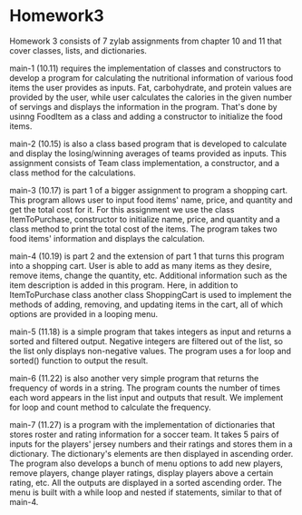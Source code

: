 # Homework3

Homework 3 consists of 7 zylab assignments from chapter 10 and 11 that cover classes, lists, and dictionaries. 

main-1 (10.11) requires the implementation of classes and constructors to develop a program for calculating the nutritional information of various food items the user provides as inputs. Fat, carbohydrate, and protein values are provided by the user, while user calculates the calories in the given number of servings and displays the information in the program. That's done by usinng FoodItem as a class and adding a constructor to initialize the food items. 

main-2 (10.15) is also a class based program that is developed to calculate and display the losing/winning averages of teams provided as inputs. This assignment consists of Team class implementation, a constructor, and a class method for the calculations.

main-3 (10.17) is part 1 of a bigger assignment to program a shopping cart. This program allows user to input food items' name, price, and quantity and get the total cost for it. For this assignment we use the class ItemToPurchase, constructor to initialize name, price, and quantity and a class method to print the total cost of the items. The program takes two food items' information and displays the calculation.

main-4 (10.19) is part 2 and the extension of part 1 that turns this program into a shopping cart. User is able to add as many items as they desire, remove items, change the quantity, etc. Additional information such as the item description is added in this program. Here, in addition to ItemToPurchase class another class ShoppingCart is used to implement the methods of adding, removing, and updating items in the cart, all of which options are provided in a looping menu. 

main-5 (11.18) is a simple program that takes integers as input and returns a sorted and filtered output. Negative integers are filtered out of the list, so the list only displays non-negative values. The program uses a for loop and sorted() function to output the result.

main-6 (11.22) is also another very simple program that returns the frequency of words in a string. The program counts the number of times each word appears in the list input and outputs that result. We implement for loop and count method to calculate the frequency.

main-7 (11.27) is a program with the implementation of dictionaries that stores roster and rating information for a soccer team. It takes 5 pairs of inputs for the players' jersey numbers and their ratings and stores them in a dictionary. The dictionary's elements are then displayed in ascending order. The program also develops a bunch of menu options to add new players, remove players, change player ratings, display players above a certain rating, etc. All the outputs are displayed in a sorted ascending order. The menu is built with a while loop and nested if statements, similar to that of main-4.
